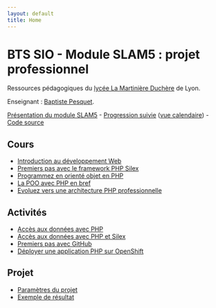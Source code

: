 ```yaml
---
layout: default
title: Home
---
```


# BTS SIO - Module SLAM5 : projet professionnel

Ressources pédagogiques du [lycée La Martinière Duchère](http://lmdsio.fr) de Lyon.

Enseignant : [Baptiste Pesquet](http://bpesquet.fr).

[Présentation du module SLAM5](presentation) - [Progression suivie](https://trello.com/b/RQkYxQv6/progression-b2slam) ([vue calendaire](https://trello.com/b/RQkYxQv6/progression-b2slam/calendar/)) - [Code source](https://github.com/lmdsio-slam5)

## Cours

* [Introduction au développement Web](lessons/introduction-developpement-web)
* [Premiers pas avec le framework PHP Silex](https://openclassrooms.com/courses/premiers-pas-avec-le-framework-php-silex)
* [Programmez en orienté objet en PHP](https://openclassrooms.com/courses/programmez-en-oriente-objet-en-php)
* [La POO avec PHP en bref](http://prof.bpesquet.fr/cours/poo-php-en-bref/)
* [Evoluez vers une architecture PHP professionnelle](https://openclassrooms.com/courses/evoluez-vers-une-architecture-php-professionnelle)

## Activités

* [Accès aux données avec PHP](activities/acces-donnees-php)
* [Accès aux données avec PHP et Silex](activities/acces-donnees-php-silex)
* [Premiers pas avec GitHub](activities/premiers-pas-github)
* [Déployer une application PHP sur OpenShift](activities/deployer-application-php-openshift)

## Projet

* [Paramètres du projet](https://trello.com/b/aNWUHBD8/parametres-projets-scrum)
* [Exemple de résultat](http://oc-musicstore.herokuapp.com/)
